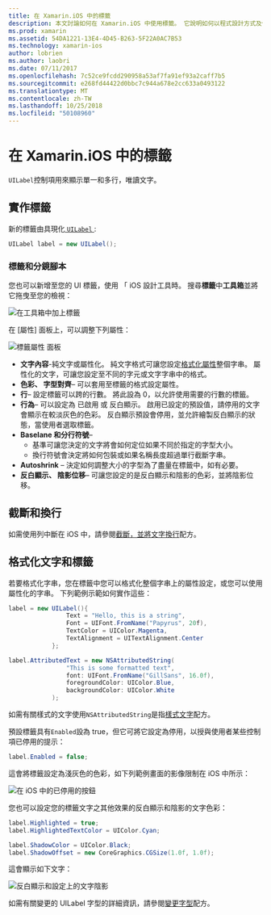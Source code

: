 ```yaml
---
title: 在 Xamarin.iOS 中的標籤
description: 本文討論如何在 Xamarin.iOS 中使用標籤。 它說明如何以程式設計方式及使用 iOS 設計工具建立的標籤。
ms.prod: xamarin
ms.assetid: 54DA1221-13E4-4D45-B263-5F22A0AC7B53
ms.technology: xamarin-ios
author: lobrien
ms.author: laobri
ms.date: 07/11/2017
ms.openlocfilehash: 7c52ce9fcdd290958a53af7fa91ef93a2caff7b5
ms.sourcegitcommit: e268fd44422d0bbc7c944a678e2cc633a0493122
ms.translationtype: MT
ms.contentlocale: zh-TW
ms.lasthandoff: 10/25/2018
ms.locfileid: "50108960"
---
```

# <a name="labels-in-xamarinios"></a>在 Xamarin.iOS 中的標籤

`UILabel`控制項用來顯示單一和多行，唯讀文字。 

## <a name="implementing-a-label"></a>實作標籤

新的標籤由具現化[ `UILabel` ](https://developer.xamarin.com/api/type/UIKit.UILabel/):

```csharp
UILabel label = new UILabel();
```

### <a name="labels-and-storyboards"></a>標籤和分鏡腳本

您也可以新增至您的 UI 標籤，使用 「 iOS 設計工具時。 搜尋**標籤**中**工具箱**並將它拖曳至您的檢視：

![在工具箱中加上標籤](labels-images/image3.png)

在 [屬性] 面板上，可以調整下列屬性：

![標籤屬性 面板](labels-images/image2.png)

- **文字內容**-純文字或屬性化。 純文字格式可讓您設定[格式化屬性](#Formatting_Text_and_Label)整個字串。 屬性化的文字，可讓您設定至不同的字元或文字字串中的格式。
- **色彩、 字型對齊**– 可以套用至標籤的格式設定屬性。
- **行**– 設定標籤可以跨的行數。 將此設為 0，以允許使用需要的行數的標籤。
- **行為**– 可以設定為 已啟用 或 反白顯示。 啟用已設定的預設值，請停用的文字會顯示在較淡灰色的色彩。 反白顯示預設會停用，並允許繪製反白顯示的狀態，當使用者選取標籤。
- **Baselane 和分行符號**– 
    - 基準可讓您決定的文字將會如何定位如果不同於指定的字型大小。
    - 換行符號會決定將如何包裝或如果名稱長度超過單行截斷字串。
- **Autoshrink** – 決定如何調整大小的字型為了盡量在標籤中，如有必要。
- **反白顯示、 陰影位移**– 可讓您設定的是反白顯示和陰影的色彩，並將陰影位移。

## <a name="truncating-and-wrapping"></a>截斷和換行

如需使用列中斷在 iOS 中，請參閱[截斷，並將文字換行](https://github.com/xamarin/recipes/tree/master/Recipes/ios/standard_controls/labels/uilabel-truncate-wrap-text)配方。

<a name="Formatting_Text_and_Label"/>

## <a name="formatting-text-and-label"></a>格式化文字和標籤

若要格式化字串，您在標籤中您可以格式化整個字串上的屬性設定，或您可以使用屬性化的字串。 下列範例示範如何實作這些：

```csharp
label = new UILabel(){
                Text = "Hello, this is a string",
                Font = UIFont.FromName("Papyrus", 20f),
                TextColor = UIColor.Magenta,
                TextAlignment = UITextAlignment.Center
            };
```

```csharp
label.AttributedText = new NSAttributedString(
                "This is some formatted text",
                font: UIFont.FromName("GillSans", 16.0f),
                foregroundColor: UIColor.Blue,
                backgroundColor: UIColor.White
            );
```

如需有關樣式的文字使用`NSAttributedString`是指[樣式文字](https://github.com/xamarin/recipes/tree/master/Recipes/ios/standard_controls/text_field/style_text)配方。

預設標籤具有`Enabled`設為 true，但它可將它設定為停用，以授與使用者某些控制項已停用的提示：

```csharp
label.Enabled = false;
```

這會將標籤設定為淺灰色的色彩，如下列範例畫面的影像限制在 iOS 中所示：

![在 iOS 中的已停用的按鈕](labels-images/image1.png)

您也可以設定您的標籤文字之其他效果的反白顯示和陰影的文字色彩：

```csharp
label.Highlighted = true;
label.HighlightedTextColor = UIColor.Cyan;

label.ShadowColor = UIColor.Black;
label.ShadowOffset = new CoreGraphics.CGSize(1.0f, 1.0f);
```

這會顯示如下文字：

![反白顯示和設定上的文字陰影](labels-images/image4.png)

如需有關變更的 UILabel 字型的詳細資訊，請參閱[變更字型](https://github.com/xamarin/recipes/tree/master/Recipes/ios/standard_controls/labels/change_the_font)配方。





